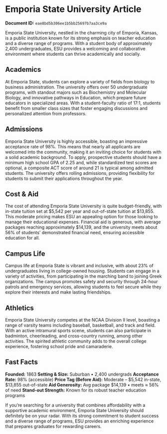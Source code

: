 # Emporia State University Article

**Document ID:** `eae8bd5b306ee1b5bb25697b7aa3ce9a`

Emporia State University, nestled in the charming city of Emporia, Kansas, is a public institution known for its strong emphasis on teacher education and a diverse range of programs. With a student body of approximately 2,400 undergraduates, ESU provides a welcoming and collaborative environment where students can thrive academically and socially.

## Academics
At Emporia State, students can explore a variety of fields from biology to business administration. The university offers over 50 undergraduate programs, with standout majors such as Biochemistry and Molecular Biology, and innovative pathways in Education, which prepare future educators in specialized areas. With a student-faculty ratio of 17:1, students benefit from smaller class sizes that foster engaging discussions and personalized attention from professors.

## Admissions
Emporia State University is highly accessible, boasting an impressive acceptance rate of 98%. This means that nearly all applicants are welcomed into the community, making it an inviting choice for students with a solid academic background. To apply, prospective students should have a minimum high school GPA of 2.25 and, while standardized test scores are optional, a composite ACT score of around 21 is typical among admitted students. The university offers rolling admissions, providing flexibility for students to submit their applications throughout the year.

## Cost & Aid
The cost of attending Emporia State University is quite budget-friendly, with in-state tuition set at $5,542 per year and out-of-state tuition at $13,855. This moderate pricing makes ESU an appealing option for those looking to manage their educational expenses. Financial aid is generous, with average packages reaching approximately $14,139, and the university meets about 56% of students' demonstrated financial need, ensuring accessible education for all.

## Campus Life
Campus life at Emporia State is vibrant and inclusive, with about 23% of undergraduates living in college-owned housing. Students can engage in a variety of activities, from participating in the marching band to joining Greek organizations. The campus promotes safety and security through 24-hour patrols and emergency services, allowing students to feel secure while they explore their interests and make lasting friendships.

## Athletics
Emporia State University competes at the NCAA Division II level, boasting a range of varsity teams including baseball, basketball, and track and field. With an active intramural sports scene, students can also participate in badminton, cheerleading, and cross-country running, among other activities. The spirited athletic community adds to the overall college experience, fostering school pride and camaraderie.

## Fast Facts
**Founded:** 1863
**Setting & Size:** Suburban • 2,400 undergrads
**Acceptance Rate:** 98% (accessible)
**Price Tag (Before Aid):** Moderate – $5,542 in-state, $13,855 out-of-state
**Aid Generosity:** Avg package $14,139 • meets ≈ 56% of need
**Stand-out Strength:** Known for its robust teacher education programs

If you’re searching for a university that combines affordability with a supportive academic environment, Emporia State University should definitely be on your radar. With its strong commitment to student success and a diverse range of programs, ESU provides an enriching experience that prepares graduates for rewarding careers.
